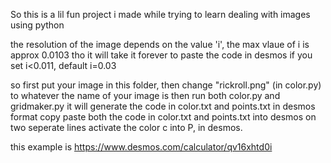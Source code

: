 So this is a lil fun project i made while trying to learn dealing with images using python

the resolution of the image depends on the value 'i', the max vlaue of i is approx 0.0103
tho it will take it forever to paste the code in desmos if you set i<0.011, default i=0.03

so first put your image in this folder, then change "rickroll.png" (in color.py) to whatever the name of your image is
then run both color.py and gridmaker.py
it will generate the code in color.txt and points.txt in desmos format
copy paste both the code in color.txt and points.txt into desmos on two seperate lines
activate the color c into P, in desmos.

this example is https://www.desmos.com/calculator/qv16xhtd0i

